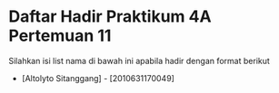 # Daftar Hadir Praktikum 4A Pertemuan 11
Silahkan isi list nama di bawah ini apabila hadir dengan format berikut

- [Altolyto Sitanggang] - [2010631170049]
